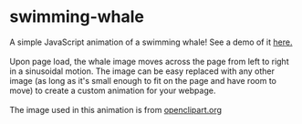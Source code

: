 # swimming-whale
A simple JavaScript animation of a swimming whale! See a demo of it <a href="http://susieboyland.com/swimmingwhale/" target="_blank">here.</a>
<br><br>Upon page load, the whale image moves across the page from left to right in a sinusoidal motion. The image can be easy replaced with any other image (as long as it's small enough to fit on the page and have room to move) to create a custom animation for your webpage.
<br>
<br>The image used in this animation is from <a href="https://openclipart.org/detail/168920/baleine" target="_blank">openclipart.org
</a>
